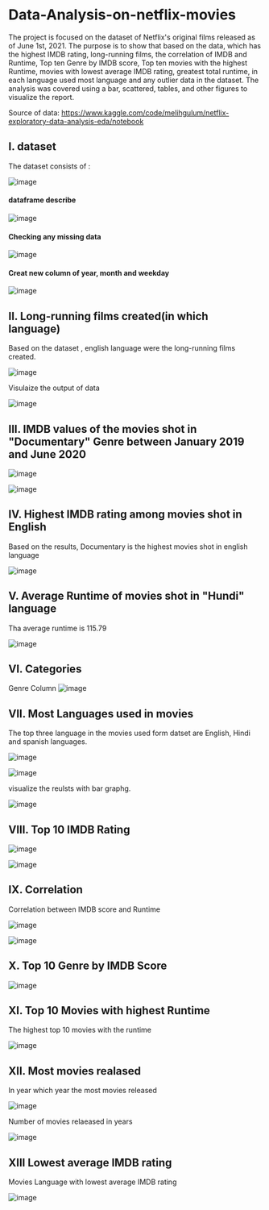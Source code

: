 # Data-Analysis-on-netflix-movies

The project is focused on the dataset of Netflix's original films released as of June 1st, 2021. The purpose is to show that based on the data, which has the highest IMDB rating, long-running films, the correlation of IMDB and Runtime, Top ten Genre by IMDB score, Top ten movies with the highest Runtime, movies with lowest average IMDB rating, greatest total runtime, in each language used most language and any outlier data in the dataset. The analysis was covered using a bar, scattered, tables, and other figures to visualize the report.

Source of data: https://www.kaggle.com/code/melihgulum/netflix-exploratory-data-analysis-eda/notebook

## I. dataset

The dataset consists of :

![image](https://user-images.githubusercontent.com/80365882/234324956-d512b34e-d5c1-49e9-ab9b-c34dd9f1ebd8.png)

#### dataframe describe

![image](https://user-images.githubusercontent.com/80365882/234325566-98566d93-a332-4886-90e3-29c277905c8d.png)

#### Checking any missing data

![image](https://user-images.githubusercontent.com/80365882/234325706-3e264240-ad49-4ae9-86e5-31434e93b631.png)

#### Creat new column of year, month and weekday

![image](https://user-images.githubusercontent.com/80365882/234326202-ebd643e3-c050-4c16-bbe8-a21b3bc492bb.png)

## II. Long-running films created(in which language)

Based on the dataset , english language were the long-running films created.

![image](https://user-images.githubusercontent.com/80365882/234327153-0e27dabd-4227-4611-9b9b-ff4bf0931e3c.png)

Visulaize the output of data

![image](https://user-images.githubusercontent.com/80365882/234327892-dd680358-5bdd-47d9-ae87-8842e0717222.png)

## III. IMDB values of the movies shot in "Documentary" Genre between January 2019 and June 2020

![image](https://user-images.githubusercontent.com/80365882/234330977-cd3163ed-5f24-4654-a27b-b7394befd050.png)


![image](https://user-images.githubusercontent.com/80365882/234331119-09290336-e90b-47da-89b7-c8fe4250214c.png)

## IV. Highest IMDB rating among movies shot in English

Based on the results,  Documentary is the highest movies shot in english language

![image](https://user-images.githubusercontent.com/80365882/234333697-c25ccd89-c196-4bdd-929c-692746acecb5.png)

## V. Average Runtime of movies shot in "Hundi" language

Tha average runtime is 115.79

![image](https://user-images.githubusercontent.com/80365882/234334073-a8579a3c-c608-4ef1-9c64-33913b2e69ec.png)

## VI. Categories

Genre Column
![image](https://user-images.githubusercontent.com/80365882/234335047-666230bd-69b7-4bde-b9aa-ed9c2a115576.png)

## VII. Most Languages used in movies

The top three language in the movies used form datset are English, Hindi and spanish languages.

![image](https://user-images.githubusercontent.com/80365882/234336004-847b703c-ce84-4e7c-95c6-002fc43e37d1.png)

![image](https://user-images.githubusercontent.com/80365882/234336284-6ea38e0e-0f59-4e65-96cc-2890073f7e37.png)

visualize the reulsts with bar graphg. 

![image](https://user-images.githubusercontent.com/80365882/234336363-0bb910db-0d05-4538-b41a-093d37bdaa37.png)

## VIII. Top 10 IMDB Rating

![image](https://user-images.githubusercontent.com/80365882/234336583-81b197df-5d02-44a4-b1b5-2de934948fda.png)

![image](https://user-images.githubusercontent.com/80365882/234336634-628c3979-bdd9-4cc1-bc64-3099dcff622d.png)

## IX. Correlation

Correlation between IMDB score and Runtime

![image](https://user-images.githubusercontent.com/80365882/234340153-90769c61-8bec-465c-b886-98aab10ac8c1.png)

![image](https://user-images.githubusercontent.com/80365882/234340210-260031ee-6ead-4b14-9f6c-295a83cc36e0.png)

## X. Top 10 Genre by IMDB Score

![image](https://user-images.githubusercontent.com/80365882/234340507-f8b023af-cd82-4c93-8764-a899edabd227.png)

## XI. Top 10 Movies with highest Runtime

The highest top 10 movies with the runtime 

![image](https://user-images.githubusercontent.com/80365882/234341422-0df40c9b-0e54-4ebc-8be2-5d04d827f03e.png)


## XII. Most movies realased

In year which year the most movies released 

![image](https://user-images.githubusercontent.com/80365882/234341753-e72b4eb9-2b0a-419f-8e1e-77650dd25348.png)

Number of movies relaeased in years 

![image](https://user-images.githubusercontent.com/80365882/234342175-d79c7b67-38d3-4a23-b0c9-8f4726cfa35c.png)

## XIII Lowest average IMDB rating

Movies Language with lowest average IMDB rating 

![image](https://user-images.githubusercontent.com/80365882/234343390-f619fb5b-9bd4-4d9b-a643-e1bba0fbeb4e.png)


